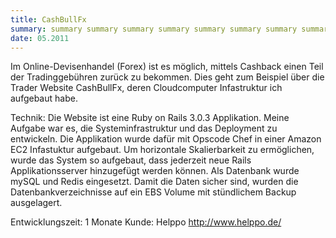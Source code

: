 ```yaml
---
title: CashBullFx
summary: summary summary summary summary summary summary summary summary summary summary summary 
date: 05.2011
---
```


Im Online-Devisenhandel (Forex) ist es möglich, mittels Cashback einen Teil der Tradinggebühren zurück zu bekommen. Dies geht zum Beispiel über die Trader Website CashBullFx, deren Cloudcomputer Infastruktur ich aufgebaut habe.


Technik: Die Website ist eine Ruby on Rails 3.0.3 Applikation.
Meine Aufgabe war es, die Systeminfrastruktur und das Deployment zu entwickeln.
Die Applikation wurde dafür mit Opscode Chef in einer Amazon EC2 Infastuktur aufgebaut.
Um horizontale Skalierbarkeit zu ermöglichen, wurde das System so aufgebaut, dass jederzeit neue Rails Applikationsserver hinzugefügt werden können. 
Als Datenbank wurde mySQL und Redis eingesetzt. Damit die Daten sicher sind, wurden die Datenbankverzeichnisse auf ein EBS Volume mit stündlichem Backup ausgelagert. 
 
Entwicklungszeit: 1 Monate
Kunde: Helppo http://www.helppo.de/